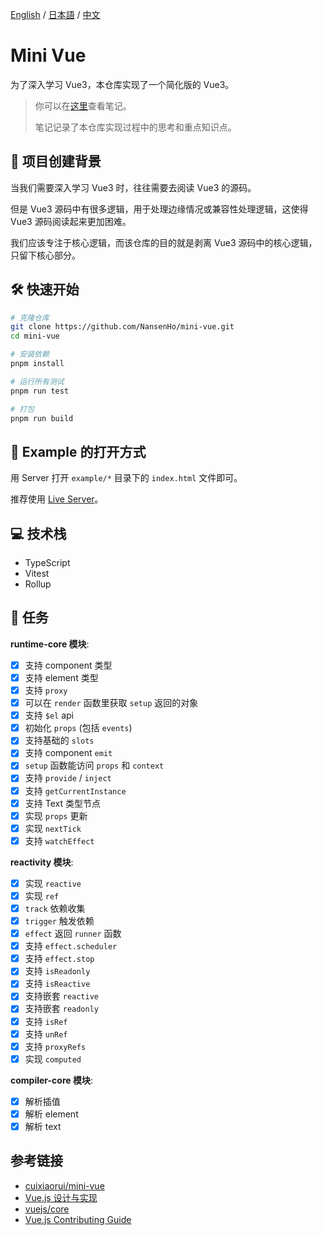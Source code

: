 [English](./README.md) / [日本語](./README_JP.md) / [中文](./README_CN.md)

# Mini Vue

为了深入学习 Vue3，本仓库实现了一个简化版的 Vue3。

> 你可以在[这里](https://til-nansenho.netlify.app/docs/vue/mini-vue/effect_reactive_dependenciesCollection_dependenciesTriggering/dependenciesCollection_dependenciesTriggering)查看笔记。
>
> 笔记记录了本仓库实现过程中的思考和重点知识点。

## 🧐 项目创建背景

当我们需要深入学习 Vue3 时，往往需要去阅读 Vue3 的源码。

但是 Vue3 源码中有很多逻辑，用于处理边缘情况或兼容性处理逻辑，这使得 Vue3 源码阅读起来更加困难。

我们应该专注于核心逻辑，而该仓库的目的就是剥离 Vue3 源码中的核心逻辑，只留下核心部分。

## 🛠️ 快速开始

```bash
# 克隆仓库
git clone https://github.com/NansenHo/mini-vue.git
cd mini-vue

# 安装依赖
pnpm install

# 运行所有测试
pnpm run test

# 打包
pnpm run build
```

## 🧩 Example 的打开方式

用 Server 打开 `example/*` 目录下的 `index.html` 文件即可。

推荐使用 [Live Server](https://marketplace.visualstudio.com/items?itemName=ritwickdey.LiveServer)。

## 💻 技术栈

- TypeScript
- Vitest
- Rollup

## 📌 任务

**runtime-core 模块**:

- [x] 支持 component 类型
- [x] 支持 element 类型
- [x] 支持 `proxy`
- [x] 可以在 `render` 函数里获取 `setup` 返回的对象
- [x] 支持 `$el` api
- [x] 初始化 `props` (包括 `events`)
- [x] 支持基础的 `slots`
- [x] 支持 component `emit`
- [x] `setup` 函数能访问 `props` 和 `context`
- [x] 支持 `provide` / `inject`
- [x] 支持 `getCurrentInstance`
- [x] 支持 Text 类型节点
- [x] 实现 `props` 更新
- [x] 实现 `nextTick`
- [x] 支持 `watchEffect`

**reactivity 模块**:

- [x] 实现 `reactive`
- [x] 实现 `ref`
- [x] `track` 依赖收集
- [x] `trigger` 触发依赖
- [x] `effect` 返回 `runner` 函数
- [x] 支持 `effect.scheduler`
- [x] 支持 `effect.stop`
- [x] 支持 `isReadonly`
- [x] 支持 `isReactive`
- [x] 支持嵌套 `reactive`
- [x] 支持嵌套 `readonly`
- [x] 支持 `isRef`
- [x] 支持 `unRef`
- [x] 支持 `proxyRefs`
- [x] 实现 `computed`

**compiler-core 模块**:

- [x] 解析插值
- [x] 解析 element
- [x] 解析 text

## 参考链接

- [cuixiaorui/mini-vue](https://github.com/cuixiaorui/mini-vue)
- [Vue.js 设计与实现](https://github.com/HcySunYang/code-for-vue-3-book)
- [vuejs/core](https://github.com/vuejs/core/)
- [Vue.js Contributing Guide](https://github.com/vuejs/core/blob/main/.github/contributing.md)
